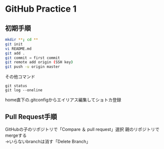 # GitHub Practice 1
## 初期手順
```bash
mkdir **; cd **
git init
vi README.md
git add .
git commit → first commit
git remote add origin (SSH key)
git push -u origin master
```

その他コマンド
```buildoutcfg
git status
git log --oneline
```
home直下の.gitconfigからエイリアス編集してショトカ登録

## Pull Request手順
GitHubの子のリポジトリで「Compare ＆ pull request」選択
親のリポジトリでmergeする  
→いらないbranchは消す「Delete Branch」